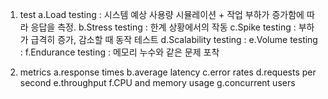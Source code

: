 1. test
a.Load testing : 시스템 예상 사용량 시뮬레이션 + 작업 부하가 증가함에 따라 응답을 측정.
b.Stress testing : 한계 상황에서의 작동
c.Spike testing : 부하가 급격히 증가, 감소할 때 동작 테스트
d.Scalability testing : 
e.Volume testing : 
f.Endurance testing : 메모리 누수와 같은 문제 포착 

2. metrics
a.response times
b.average latency
c.error rates
d.requests per second
e.throughput
f.CPU and memory usage
g.concurrent users